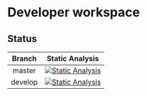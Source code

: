 # Developer workspace

## Status

| Branch      | Static Analysis |
|:-----------:|:---------------:|
| master      | [![Static Analysis](https://github.com/cbritopacheco/rodin/actions/workflows/StaticAnalysis.yml/badge.svg?branch=master)](https://cbritopacheco.github.io/rodin/static/dev/refs/heads/master/) |
| develop     | [![Static Analysis](https://github.com/cbritopacheco/rodin/actions/workflows/StaticAnalysis.yml/badge.svg?branch=develop)](https://cbritopacheco.github.io/rodin/static/dev/refs/heads/develop/) |
